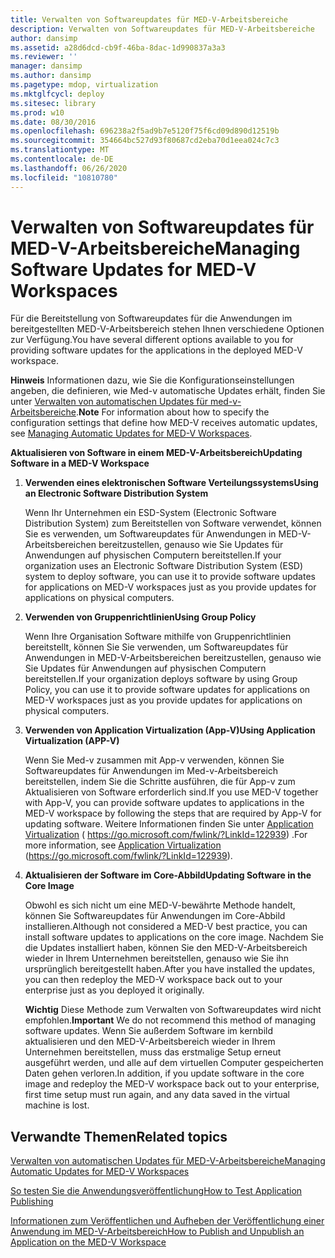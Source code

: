 ```yaml
---
title: Verwalten von Softwareupdates für MED-V-Arbeitsbereiche
description: Verwalten von Softwareupdates für MED-V-Arbeitsbereiche
author: dansimp
ms.assetid: a28d6dcd-cb9f-46ba-8dac-1d990837a3a3
ms.reviewer: ''
manager: dansimp
ms.author: dansimp
ms.pagetype: mdop, virtualization
ms.mktglfcycl: deploy
ms.sitesec: library
ms.prod: w10
ms.date: 08/30/2016
ms.openlocfilehash: 696238a2f5ad9b7e5120f75f6cd09d890d12519b
ms.sourcegitcommit: 354664bc527d93f80687cd2eba70d1eea024c7c3
ms.translationtype: MT
ms.contentlocale: de-DE
ms.lasthandoff: 06/26/2020
ms.locfileid: "10810780"
---
```

# <span data-ttu-id="22af5-103">Verwalten von Softwareupdates für MED-V-Arbeitsbereiche</span><span class="sxs-lookup"><span data-stu-id="22af5-103">Managing Software Updates for MED-V Workspaces</span></span>


<span data-ttu-id="22af5-104">Für die Bereitstellung von Softwareupdates für die Anwendungen im bereitgestellten MED-V-Arbeitsbereich stehen Ihnen verschiedene Optionen zur Verfügung.</span><span class="sxs-lookup"><span data-stu-id="22af5-104">You have several different options available to you for providing software updates for the applications in the deployed MED-V workspace.</span></span>

<span data-ttu-id="22af5-105">**Hinweis**  Informationen dazu, wie Sie die Konfigurationseinstellungen angeben, die definieren, wie Med-v automatische Updates erhält, finden Sie unter [Verwalten von automatischen Updates für med-v-Arbeitsbereiche](managing-automatic-updates-for-med-v-workspaces.md).</span><span class="sxs-lookup"><span data-stu-id="22af5-105">**Note** For information about how to specify the configuration settings that define how MED-V receives automatic updates, see [Managing Automatic Updates for MED-V Workspaces](managing-automatic-updates-for-med-v-workspaces.md).</span></span>

 

**<span data-ttu-id="22af5-106">Aktualisieren von Software in einem MED-V-Arbeitsbereich</span><span class="sxs-lookup"><span data-stu-id="22af5-106">Updating Software in a MED-V Workspace</span></span>**

1.  **<span data-ttu-id="22af5-107">Verwenden eines elektronischen Software Verteilungssystems</span><span class="sxs-lookup"><span data-stu-id="22af5-107">Using an Electronic Software Distribution System</span></span>**

    <span data-ttu-id="22af5-108">Wenn Ihr Unternehmen ein ESD-System (Electronic Software Distribution System) zum Bereitstellen von Software verwendet, können Sie es verwenden, um Softwareupdates für Anwendungen in MED-V-Arbeitsbereichen bereitzustellen, genauso wie Sie Updates für Anwendungen auf physischen Computern bereitstellen.</span><span class="sxs-lookup"><span data-stu-id="22af5-108">If your organization uses an Electronic Software Distribution System (ESD) system to deploy software, you can use it to provide software updates for applications on MED-V workspaces just as you provide updates for applications on physical computers.</span></span>

2.  **<span data-ttu-id="22af5-109">Verwenden von Gruppenrichtlinien</span><span class="sxs-lookup"><span data-stu-id="22af5-109">Using Group Policy</span></span>**

    <span data-ttu-id="22af5-110">Wenn Ihre Organisation Software mithilfe von Gruppenrichtlinien bereitstellt, können Sie Sie verwenden, um Softwareupdates für Anwendungen in MED-V-Arbeitsbereichen bereitzustellen, genauso wie Sie Updates für Anwendungen auf physischen Computern bereitstellen.</span><span class="sxs-lookup"><span data-stu-id="22af5-110">If your organization deploys software by using Group Policy, you can use it to provide software updates for applications on MED-V workspaces just as you provide updates for applications on physical computers.</span></span>

3.  **<span data-ttu-id="22af5-111">Verwenden von Application Virtualization (App-V)</span><span class="sxs-lookup"><span data-stu-id="22af5-111">Using Application Virtualization (APP-V)</span></span>**

    <span data-ttu-id="22af5-112">Wenn Sie Med-v zusammen mit App-v verwenden, können Sie Softwareupdates für Anwendungen im Med-v-Arbeitsbereich bereitstellen, indem Sie die Schritte ausführen, die für App-v zum Aktualisieren von Software erforderlich sind.</span><span class="sxs-lookup"><span data-stu-id="22af5-112">If you use MED-V together with App-V, you can provide software updates to applications in the MED-V workspace by following the steps that are required by App-V for updating software.</span></span> <span data-ttu-id="22af5-113">Weitere Informationen finden Sie unter [Application Virtualization](https://go.microsoft.com/fwlink/?LinkId=122939) ( https://go.microsoft.com/fwlink/?LinkId=122939) .</span><span class="sxs-lookup"><span data-stu-id="22af5-113">For more information, see [Application Virtualization](https://go.microsoft.com/fwlink/?LinkId=122939) (https://go.microsoft.com/fwlink/?LinkId=122939).</span></span>

4.  **<span data-ttu-id="22af5-114">Aktualisieren der Software im Core-Abbild</span><span class="sxs-lookup"><span data-stu-id="22af5-114">Updating Software in the Core Image</span></span>**

    <span data-ttu-id="22af5-115">Obwohl es sich nicht um eine MED-V-bewährte Methode handelt, können Sie Softwareupdates für Anwendungen im Core-Abbild installieren.</span><span class="sxs-lookup"><span data-stu-id="22af5-115">Although not considered a MED-V best practice, you can install software updates to applications on the core image.</span></span> <span data-ttu-id="22af5-116">Nachdem Sie die Updates installiert haben, können Sie den MED-V-Arbeitsbereich wieder in Ihrem Unternehmen bereitstellen, genauso wie Sie ihn ursprünglich bereitgestellt haben.</span><span class="sxs-lookup"><span data-stu-id="22af5-116">After you have installed the updates, you can then redeploy the MED-V workspace back out to your enterprise just as you deployed it originally.</span></span>

    <span data-ttu-id="22af5-117">**Wichtig**  Diese Methode zum Verwalten von Softwareupdates wird nicht empfohlen.</span><span class="sxs-lookup"><span data-stu-id="22af5-117">**Important** We do not recommend this method of managing software updates.</span></span> <span data-ttu-id="22af5-118">Wenn Sie außerdem Software im kernbild aktualisieren und den MED-V-Arbeitsbereich wieder in Ihrem Unternehmen bereitstellen, muss das erstmalige Setup erneut ausgeführt werden, und alle auf dem virtuellen Computer gespeicherten Daten gehen verloren.</span><span class="sxs-lookup"><span data-stu-id="22af5-118">In addition, if you update software in the core image and redeploy the MED-V workspace back out to your enterprise, first time setup must run again, and any data saved in the virtual machine is lost.</span></span>

     

## <span data-ttu-id="22af5-119">Verwandte Themen</span><span class="sxs-lookup"><span data-stu-id="22af5-119">Related topics</span></span>


[<span data-ttu-id="22af5-120">Verwalten von automatischen Updates für MED-V-Arbeitsbereiche</span><span class="sxs-lookup"><span data-stu-id="22af5-120">Managing Automatic Updates for MED-V Workspaces</span></span>](managing-automatic-updates-for-med-v-workspaces.md)

[<span data-ttu-id="22af5-121">So testen Sie die Anwendungsveröffentlichung</span><span class="sxs-lookup"><span data-stu-id="22af5-121">How to Test Application Publishing</span></span>](how-to-test-application-publishing.md)

[<span data-ttu-id="22af5-122">Informationen zum Veröffentlichen und Aufheben der Veröffentlichung einer Anwendung im MED-V-Arbeitsbereich</span><span class="sxs-lookup"><span data-stu-id="22af5-122">How to Publish and Unpublish an Application on the MED-V Workspace</span></span>](how-to-publish-and-unpublish-an-application-on-the-med-v-workspace.md)

 

 





